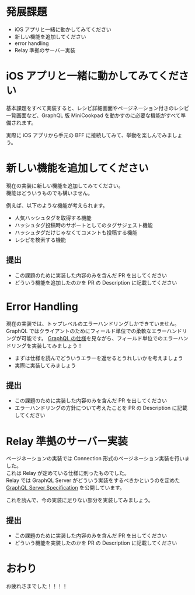 # 発展課題

- iOS アプリと一緒に動かしてみてください
- 新しい機能を追加してください
- error handling
- Relay 準拠のサーバー実装

# iOS アプリと一緒に動かしてみてください

基本課題をすべて実装すると、レシピ詳細画面やページネーション付きのレシピ一覧画面など、GraphQL 版 MiniCookpad を動かすのに必要な機能がすべて準備されます。

実際に iOS アプリから手元の BFF に接続してみて、挙動を楽しんでみましょう。

# 新しい機能を追加してください

現在の実装に新しい機能を追加してみてください。  
機能はどういうものでも構いません。  

例えば、以下のような機能が考えられます。  
- 人気ハッシュタグを取得する機能
- ハッシュタグ投稿時のサポートとしてのタグサジェスト機能
- ハッシュタグだけじゃなくてコメントも投稿する機能
- レシピを検索する機能

## 提出

- この課題のために実装した内容のみを含んだ PR を出してください
- どういう機能を追加したのかを PR の Description に記載してください

# Error Handling  

現在の実装では、トップレベルのエラーハンドリングしかできていません。  
GraphQL ではクライアントのためにフィールド単位での柔軟なエラーハンドリングが可能です。
[GraphQL の仕様](http://spec.graphql.org/October2021/#sec-Errors)を見ながら、フィールド単位でのエラーハンドリングを実装してみましょう！  

- まずは仕様を読んでどういうエラーを返せるとうれしいかを考えましょう
- 実際に実装してみましょう

## 提出

- この課題のために実装した内容のみを含んだ PR を出してください
- エラーハンドリングの方針について考えたことを PR の Description に記載してください

# Relay 準拠のサーバー実装

ページネーションの実装では Connection 形式のページネーション実装を行いました。  
これは Relay が定めている仕様に則ったものでした。  
Relay では GraphQL Server がどういう実装をするべきかというのを定めた [GraphQL Server Specification](https://relay.dev/docs/guides/graphql-server-specification/) を公開しています。  

これを読んで、今の実装に足りない部分を実装してみましょう。  

## 提出

- この課題のために実装した内容のみを含んだ PR を出してください
- どういう機能を実装したのかを PR の Description に記載してください



# おわり

お疲れさまでした！！！！

